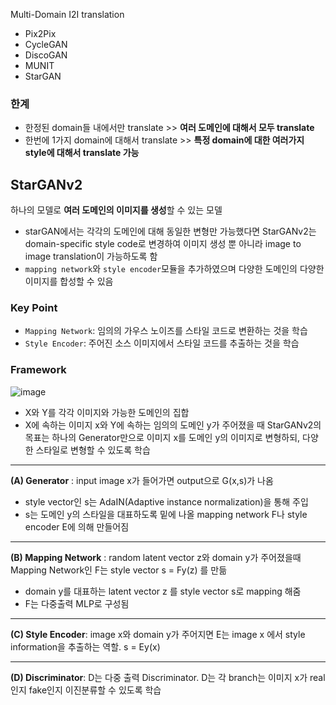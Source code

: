 Multi-Domain I2I translation 
- Pix2Pix
- CycleGAN
- DiscoGAN
- MUNIT
- StarGAN

### 한계
- 한정된 domain들 내에서만 translate >> **여러 도메인에 대해서 모두 translate**
- 한번에 1가지 domain에 대해서 translate >> **특정 domain에 대한 여러가지 style에 대해서 translate 가능**


## StarGANv2
하나의 모델로 **여러 도메인의 이미지를 생성**할 수 있는 모델
- starGAN에서는 각각의 도메인에 대해 동일한 변형만 가능했다면 StarGANv2는 domain-specific style code로 변경하여 이미지 생성 뿐 아니라 image to image translation이 가능하도록 함
- ```mapping network```와 ```style encoder```모듈을 추가하였으며 다양한 도메인의 다양한 이미지를 합성할 수 있음

### Key Point
- ```Mapping Network```: 임의의 가우스 노이즈를 스타일 코드로 변환하는 것을 학습
- ```Style Encoder```: 주어진 소스 이미지에서 스타일 코드를 추출하는 것을 학습 

### Framework
![image](https://user-images.githubusercontent.com/72767245/109938523-78d4e180-7d13-11eb-835a-2a24f6fd64e8.png)

- X와 Y를 각각 이미지와 가능한 도메인의 집합
- X에 속하는 이미지 x와 Y에 속하는 임의의 도메인 y가 주어졌을 때 StarGANv2의 목표는 하나의 Generator만으로 이미지 x를 도메인 y의 이미지로 변형하되, 다양한 스타일로 변형할 수 있도록 학습

---

**(A) Generator** : input image x가 들어가면 output으로 G(x,s)가 나옴
- style vector인 s는 AdaIN(Adaptive instance normalization)을 통해 주입
- s는 도메인 y의 스타일을 대표하도록 밑에 나올 mapping network F나 style encoder E에 의해 만들어짐

---

**(B) Mapping Network** : random latent vector z와 domain y가 주어졌을때 Mapping Network인 F는 style vector s = Fy(z) 를 만듦
- domain y를 대표하는 latent vector z 를 style vector s로 mapping 해줌
- F는 다중출력 MLP로 구성됨 

---

**(C) Style Encoder**: image x와 domain y가 주어지면 E는 image x 에서 style information을 추출하는 역할. s = Ey(x)

---

**(D) Discriminator**: D는 다중 출력 Discriminator. D는 각 branch는 이미지 x가 real 인지 fake인지 이진분류할 수 있도록 학습
